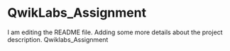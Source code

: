 # QwikLabs_Assignment
I am editing the README file. Adding some more details about the project description.
Qwiklabs_Assignment

